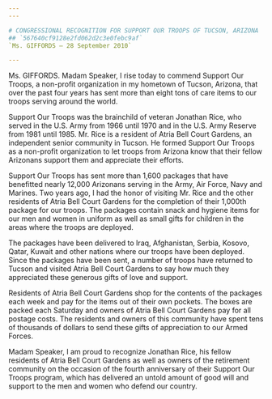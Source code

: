 ```yaml
---
---

# CONGRESSIONAL RECOGNITION FOR SUPPORT OUR TROOPS OF TUCSON, ARIZONA
## `567640cf9128e2fd062d2c3e0febc9af`
`Ms. GIFFORDS — 28 September 2010`

---
```



Ms. GIFFORDS. Madam Speaker, I rise today to commend Support Our 
Troops, a non-profit organization in my hometown of Tucson, Arizona, 
that over the past four years has sent more than eight tons of care 
items to our troops serving around the world.

Support Our Troops was the brainchild of veteran Jonathan Rice, who 
served in the U.S. Army from 1966 until 1970 and in the U.S. Army 
Reserve from 1981 until 1985. Mr. Rice is a resident of Atria Bell 
Court Gardens, an independent senior community in Tucson. He formed 
Support Our Troops as a non-profit organization to let troops from 
Arizona know that their fellow Arizonans support them and appreciate 
their efforts.

Support Our Troops has sent more than 1,600 packages that have 
benefitted nearly 12,000 Arizonans serving in the Army, Air Force, Navy 
and Marines. Two years ago, I had the honor of visiting Mr. Rice and 
the other residents of Atria Bell Court Gardens for the completion of 
their 1,000th package for our troops. The packages contain snack and 
hygiene items for our men and women in uniform as well as small gifts 
for children in the areas where the troops are deployed.

The packages have been delivered to Iraq, Afghanistan, Serbia, 
Kosovo, Qatar, Kuwait and other nations where our troops have been 
deployed. Since the packages have been sent, a number of troops have 
returned to Tucson and visited Atria Bell Court Gardens to say how much 
they appreciated these generous gifts of love and support.

Residents of Atria Bell Court Gardens shop for the contents of the 
packages each week and pay for the items out of their own pockets. The 
boxes are packed each Saturday and owners of Atria Bell Court Gardens 
pay for all postage costs. The residents and owners of this community 
have spent tens of thousands of dollars to send these gifts of 
appreciation to our Armed Forces.

Madam Speaker, I am proud to recognize Jonathan Rice, his fellow 
residents of Atria Bell Court Gardens as well as owners of the 
retirement community on the occasion of the fourth anniversary of their 
Support Our Troops program, which has delivered an untold amount of 
good will and support to the men and women who defend our country.
